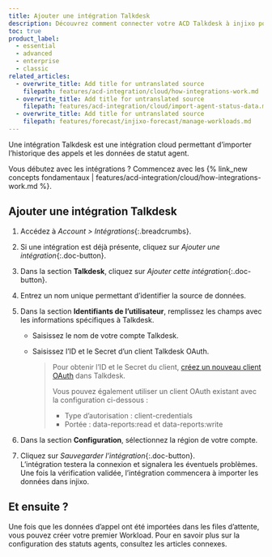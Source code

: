 ```yaml
---
title: Ajouter une intégration Talkdesk
description: Découvrez comment connecter votre ACD Talkdesk à injixo pour importer des données.
toc: true
product_label:
  - essential
  - advanced
  - enterprise
  - classic
related_articles:
  - overwrite_title: Add title for untranslated source
    filepath: features/acd-integration/cloud/how-integrations-work.md
  - overwrite_title: Add title for untranslated source
    filepath: features/acd-integration/cloud/import-agent-status-data.md
  - overwrite_title: Add title for untranslated source
    filepath: features/forecast/injixo-forecast/manage-workloads.md
---
```


Une intégration Talkdesk est une intégration cloud permettant d’importer l’historique des appels et les données de statut agent.

Vous débutez avec les intégrations&nbsp;? Commencez avec les {% link_new concepts fondamentaux | features/acd-integration/cloud/how-integrations-work.md %}.

## Ajouter une intégration Talkdesk

1. Accédez à _Account > Intégrations_{:.breadcrumbs}.  
2. Si une intégration est déjà présente, cliquez sur _Ajouter une intégration_{:.doc-button}.
3. Dans la section **Talkdesk**, cliquez sur _Ajouter cette intégration_{:.doc-button}.
4. Entrez un nom unique permettant d’identifier la source de données.
5. Dans la section **Identifiants de l’utilisateur**, remplissez les champs avec les informations spécifiques à Talkdesk.

   - Saisissez le nom de votre compte Talkdesk.
   - Saisissez l’ID et le Secret d’un client Talkdesk OAuth.

     > Pour obtenir l’ID et le Secret du client, [créez un nouveau client OAuth](https://docs.talkdesk.com/docs/creating-a-new-oauth-client) dans Talkdesk.
     >
     > Vous pouvez également utiliser un client OAuth existant avec la configuration ci-dessous&nbsp;:
     >
     > - Type d’autorisation&nbsp;: client-credentials
     > - Portée&nbsp;: data-reports:read et data-reports:write

6. Dans la section **Configuration**, sélectionnez la région de votre compte.

7. Cliquez sur _Sauvegarder l’intégration_{:.doc-button}.  
   L’intégration testera la connexion et signalera les éventuels problèmes.  
   Une fois la vérification validée, l’intégration commencera à importer les données dans injixo.

<!-- ## Talkdesk Data in injixo -->

## Et ensuite&nbsp;?

Une fois que les données d’appel ont été importées dans les files d’attente, vous pouvez créer votre premier Workload. Pour en savoir plus sur la configuration des statuts agents, consultez les articles connexes.
